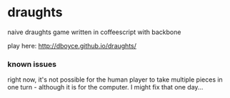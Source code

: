 draughts
========

naive draughts game written in coffeescript with backbone


play here: http://dboyce.github.io/draughts/

### known issues

right now, it's not possible for the human player to take multiple pieces in one turn - although it is for the computer. I might fix that one day...


